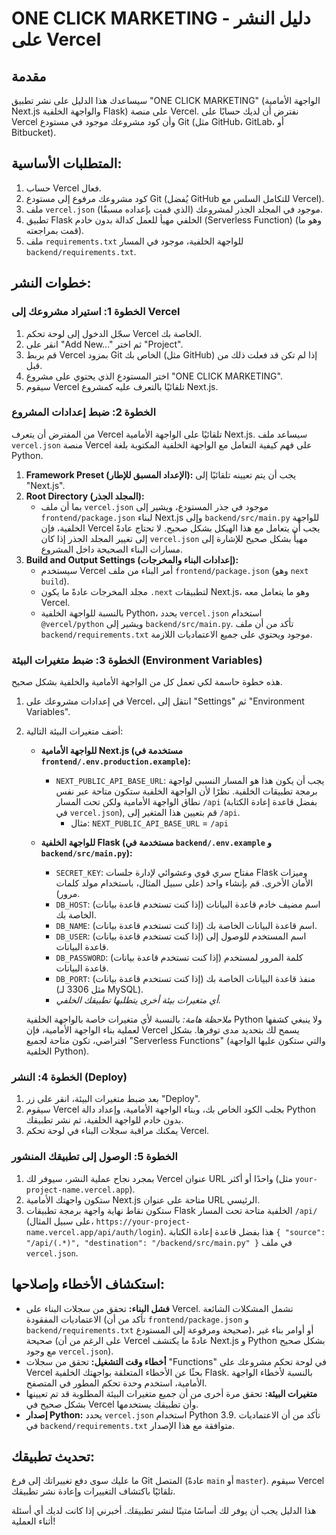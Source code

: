 # ONE CLICK MARKETING - دليل النشر على Vercel

## مقدمة

سيساعدك هذا الدليل على نشر تطبيق "ONE CLICK MARKETING" (الواجهة الأمامية Next.js والواجهة الخلفية Flask) على منصة Vercel. نفترض أن لديك حسابًا على Vercel وأن كود مشروعك موجود في مستودع Git (مثل GitHub، GitLab، أو Bitbucket).

## المتطلبات الأساسية:

1.  حساب Vercel فعال.
2.  كود مشروعك مرفوع إلى مستودع Git (يُفضل GitHub للتكامل السلس مع Vercel).
3.  ملف `vercel.json` (الذي قمت بإعداده مسبقًا) موجود في المجلد الجذر لمشروعك.
4.  تطبيق Flask الخلفي مهيأ للعمل كدالة بدون خادم (Serverless Function) (وهو ما قمت بمراجعته).
5.  ملف `requirements.txt` للواجهة الخلفية، موجود في المسار `backend/requirements.txt`.

## خطوات النشر:

### الخطوة 1: استيراد مشروعك إلى Vercel

1.  سجّل الدخول إلى لوحة تحكم Vercel الخاصة بك.
2.  انقر على "Add New..." ثم اختر "Project".
3.  قم بربط Vercel بمزود Git الخاص بك (مثل GitHub) إذا لم تكن قد فعلت ذلك من قبل.
4.  اختر المستودع الذي يحتوي على مشروع "ONE CLICK MARKETING".
5.  سيقوم Vercel تلقائيًا بالتعرف عليه كمشروع Next.js.

### الخطوة 2: ضبط إعدادات المشروع

من المفترض أن يتعرف Vercel تلقائيًا على الواجهة الأمامية Next.js. سيساعد ملف `vercel.json` منصة Vercel على فهم كيفية التعامل مع الواجهة الخلفية المكتوبة بلغة Python.

1.  **Framework Preset (الإعداد المسبق للإطار):** يجب أن يتم تعيينه تلقائيًا إلى "Next.js".
2.  **Root Directory (المجلد الجذر):**
    *   بما أن ملف `vercel.json` موجود في جذر المستودع، ويشير إلى `frontend/package.json` لبناء Next.js وإلى `backend/src/main.py` للواجهة الخلفية، فإن Vercel يجب أن يتعامل مع هذا الهيكل بشكل صحيح. لا تحتاج عادةً إلى تغيير المجلد الجذر إذا كان `vercel.json` مهيأً بشكل صحيح للإشارة إلى مسارات البناء الصحيحة داخل المشروع.
3.  **Build and Output Settings (إعدادات البناء والمخرجات):**
    *   سيستخدم Vercel أمر البناء من ملف `frontend/package.json` (وهو `next build`).
    *   مجلد المخرجات عادةً ما يكون `.next` لتطبيقات Next.js، وهو ما يتعامل معه Vercel.
    *   بالنسبة للواجهة الخلفية Python، يحدد `vercel.json` استخدام `@vercel/python` ويشير إلى `backend/src/main.py`. تأكد من أن ملف `backend/requirements.txt` موجود ويحتوي على جميع الاعتماديات اللازمة.

### الخطوة 3: ضبط متغيرات البيئة (Environment Variables)

هذه خطوة حاسمة لكي تعمل كل من الواجهة الأمامية والخلفية بشكل صحيح.
1.  في إعدادات مشروعك على Vercel، انتقل إلى "Settings" ثم "Environment Variables".
2.  أضف متغيرات البيئة التالية:

    *   **للواجهة الأمامية Next.js (مستخدمة في `frontend/.env.production.example`):**
        *   `NEXT_PUBLIC_API_BASE_URL`: يجب أن يكون هذا هو المسار النسبي لواجهة برمجة تطبيقات الخلفية. نظرًا لأن الواجهة الخلفية ستكون متاحة عبر نفس نطاق الواجهة الأمامية ولكن تحت المسار `/api` (بفضل قاعدة إعادة الكتابة في `vercel.json`), قم بتعيين هذا المتغير إلى `/api`.
            *   مثال: `NEXT_PUBLIC_API_BASE_URL` = `/api`

    *   **للواجهة الخلفية Flask (مستخدمة في `backend/.env.example` و `backend/src/main.py`):**
        *   `SECRET_KEY`: مفتاح سري قوي وعشوائي لإدارة جلسات Flask وميزات الأمان الأخرى. قم بإنشاء واحد (على سبيل المثال، باستخدام مولد كلمات مرور).
        *   `DB_HOST`: (إذا كنت تستخدم قاعدة بيانات) اسم مضيف خادم قاعدة البيانات الخاصة بك.
        *   `DB_NAME`: (إذا كنت تستخدم قاعدة بيانات) اسم قاعدة البيانات الخاصة بك.
        *   `DB_USER`: (إذا كنت تستخدم قاعدة بيانات) اسم المستخدم للوصول إلى قاعدة البيانات.
        *   `DB_PASSWORD`: (إذا كنت تستخدم قاعدة بيانات) كلمة المرور لمستخدم قاعدة البيانات.
        *   `DB_PORT`: (إذا كنت تستخدم قاعدة بيانات) منفذ قاعدة البيانات الخاصة بك (مثل 3306 لـ MySQL).
        *   *أي متغيرات بيئة أخرى يتطلبها تطبيقك الخلفي.*

    *ملاحظة هامة:* بالنسبة لأي متغيرات خاصة بالواجهة الخلفية Python ولا ينبغي كشفها لعملية بناء الواجهة الأمامية، فإن Vercel يسمح لك بتحديد مدى توفرها. بشكل افتراضي، تكون متاحة لجميع "Serverless Functions" (والتي ستكون عليها الواجهة الخلفية Python).

### الخطوة 4: النشر (Deploy)

1.  بعد ضبط متغيرات البيئة، انقر على زر "Deploy".
2.  سيقوم Vercel بجلب الكود الخاص بك، وبناء الواجهة الأمامية، وإعداد دالة Python بدون خادم للواجهة الخلفية، ثم نشر تطبيقك.
3.  يمكنك مراقبة سجلات البناء في لوحة تحكم Vercel.

### الخطوة 5: الوصول إلى تطبيقك المنشور

1.  بمجرد نجاح عملية النشر، سيوفر لك Vercel عنوان URL واحدًا أو أكثر (مثل `your-project-name.vercel.app`).
2.  ستكون واجهتك الأمامية Next.js متاحة على عنوان URL الرئيسي.
3.  ستكون نقاط نهاية واجهة برمجة تطبيقات Flask الخلفية متاحة تحت المسار `/api/` (على سبيل المثال، `https://your-project-name.vercel.app/api/auth/login`). هذا بفضل قاعدة إعادة الكتابة `{ "source": "/api/(.*)", "destination": "/backend/src/main.py" }` في ملف `vercel.json`.

## استكشاف الأخطاء وإصلاحها:

*   **فشل البناء:** تحقق من سجلات البناء على Vercel. تشمل المشكلات الشائعة الاعتماديات المفقودة (تأكد من أن `frontend/package.json` و `backend/requirements.txt` صحيحة ومرفوعة إلى المستودع)، أو أوامر بناء غير صحيحة (على الرغم من أن Vercel عادةً ما يكتشف Next.js و Python بشكل صحيح مع وجود `vercel.json`).
*   **أخطاء وقت التشغيل:** تحقق من سجلات "Functions" في لوحة تحكم مشروعك على Vercel بحثًا عن الأخطاء المتعلقة بواجهتك الخلفية Flask. بالنسبة لأخطاء الواجهة الأمامية، استخدم وحدة تحكم المطور في المتصفح.
*   **متغيرات البيئة:** تحقق مرة أخرى من أن جميع متغيرات البيئة المطلوبة قد تم تعيينها بشكل صحيح في Vercel وأن تطبيقك يستخدمها.
*   **إصدار Python:** يحدد `vercel.json` استخدام Python 3.9. تأكد من أن الاعتماديات في `backend/requirements.txt` متوافقة مع هذا الإصدار.

## تحديث تطبيقك:

ما عليك سوى دفع تغييراتك إلى فرع Git المتصل (عادةً `main` أو `master`). سيقوم Vercel تلقائيًا باكتشاف التغييرات وإعادة نشر تطبيقك.

هذا الدليل يجب أن يوفر لك أساسًا متينًا لنشر تطبيقك. أخبرني إذا كانت لديك أي أسئلة أثناء العملية!

